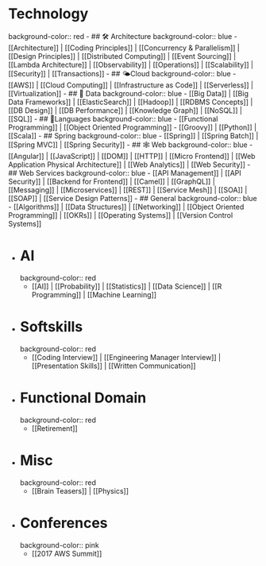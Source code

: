 # Technology
background-color:: red
	- ## 🛠 Architecture
	  background-color:: blue
		- [[Architecture]] | [[Coding Principles]] | [[Concurrency & Parallelism]] | [[Design Principles]] | [[Distributed Computing]] | [[Event Sourcing]] | [[Lambda Architecture]] | [[Observability]] | [[Operations]] | [[Scalability]] | [[Security]] | [[Transactions]]
	- ## 🌤Cloud
	  background-color:: blue
		- [[AWS]] | [[Cloud Computing]] | [[Infrastructure as Code]] | [[Serverless]] | [[Virtualization]]
	- ## 💾 Data
	  background-color:: blue
		- [[Big Data]] | [[Big Data Frameworks]] | [[ElasticSearch]] | [[Hadoop]] | [[RDBMS Concepts]] |  [[DB Design]] | [[DB Performance]] | [[Knowledge Graph]] | [[NoSQL]] | [[SQL]]
	- ## 📙Languages
	  background-color:: blue
		- [[Functional Programming]] | [[Object Oriented Programming]]
		- [[Groovy]] | [[Python]] | [[Scala]]
	- ## Spring
	  background-color:: blue
		- [[Spring]] | [[Spring Batch]] | [[Spring MVC]] | [[Spring Security]]
	- ## 🕸 Web
	  background-color:: blue
		- [[Angular]] | [[JavaScript]] | [[DOM]] |  [[HTTP]] | [[Micro Frontend]] | [[Web Application Physical Architecture]] | [[Web Analytics]] | [[Web Security]]
	- ## Web Services
	  background-color:: blue
		- [[API Management]] | [[API Security]] | [[Backend for Frontend]] | [[Camel]] | [[GraphQL]] | [[Messaging]] | [[Microservices]] | [[REST]] | [[Service Mesh]] | [[SOA]] | [[SOAP]] | [[Service Design Patterns]]
	- ## General
	  background-color:: blue
		- [[Algorithms]] | [[Data Structures]] | [[Networking]] | [[Object Oriented Programming]] | [[OKRs]] | [[Operating Systems]] | [[Version Control Systems]]
- # AI
  background-color:: red
	- [[AI]] | [[Probability]] | [[Statistics]] | [[Data Science]] | [[R Programming]] | [[Machine Learning]]
- # Softskills
  background-color:: red
	- [[Coding Interview]] | [[Engineering Manager Interview]] | [[Presentation Skills]] | [[Written Communication]]
- # Functional Domain
  background-color:: red
	- [[Retirement]]
- # Misc
  background-color:: red
	- [[Brain Teasers]] | [[Physics]]
- # Conferences
  background-color:: pink
	- [[2017 AWS Summit]]
